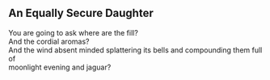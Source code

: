 An Equally Secure Daughter
--------------------------
You are going to ask where are the fill?  
And the cordial aromas?  
And the wind absent minded splattering its bells and compounding them full of  
moonlight evening and jaguar?  
